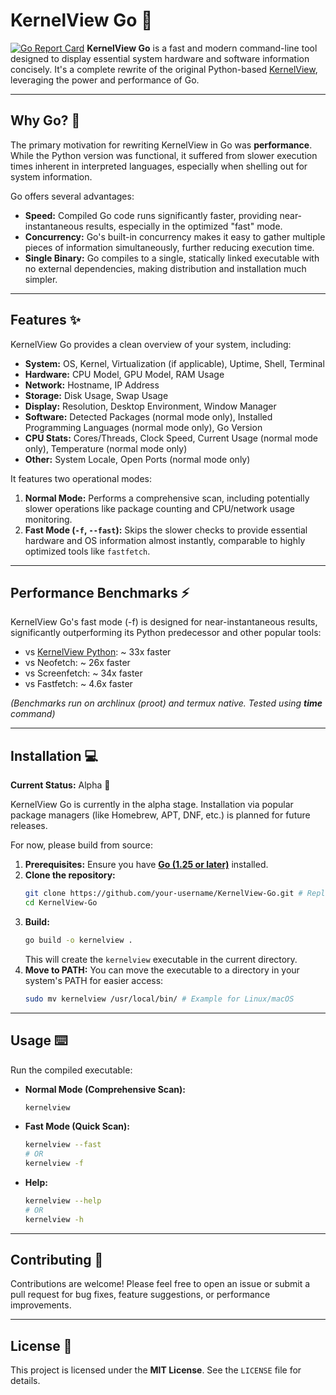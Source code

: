 
# KernelView Go 🚀

[![Go Report Card](https://goreportcard.com/badge/github.com/codedbysoumyajit/KernelView-Go)](https://goreportcard.com/report/github.com/codedbysoumyajit/KernelView-Go) **KernelView Go** is a fast and modern command-line tool designed to display essential system hardware and software information concisely. It's a complete rewrite of the original Python-based [KernelView](https://github.com/codedbysoumyajit/KernelView), leveraging the power and performance of Go.



---

## Why Go? 🤔

The primary motivation for rewriting KernelView in Go was **performance**. While the Python version was functional, it suffered from slower execution times inherent in interpreted languages, especially when shelling out for system information.

Go offers several advantages:
* **Speed:** Compiled Go code runs significantly faster, providing near-instantaneous results, especially in the optimized "fast" mode.
* **Concurrency:** Go's built-in concurrency makes it easy to gather multiple pieces of information simultaneously, further reducing execution time.
* **Single Binary:** Go compiles to a single, statically linked executable with no external dependencies, making distribution and installation much simpler.

---

## Features ✨

KernelView Go provides a clean overview of your system, including:

* **System:** OS, Kernel, Virtualization (if applicable), Uptime, Shell, Terminal
* **Hardware:** CPU Model, GPU Model, RAM Usage
* **Network:** Hostname, IP Address
* **Storage:** Disk Usage, Swap Usage
* **Display:** Resolution, Desktop Environment, Window Manager
* **Software:** Detected Packages (normal mode only), Installed Programming Languages (normal mode only), Go Version
* **CPU Stats:** Cores/Threads, Clock Speed, Current Usage (normal mode only), Temperature (normal mode only)
* **Other:** System Locale, Open Ports (normal mode only)

It features two operational modes:
1.  **Normal Mode:** Performs a comprehensive scan, including potentially slower operations like package counting and CPU/network usage monitoring.
2.  **Fast Mode (`-f`, `--fast`):** Skips the slower checks to provide essential hardware and OS information almost instantly, comparable to highly optimized tools like `fastfetch`.

---

## Performance Benchmarks ⚡

KernelView Go's fast mode (-f) is designed for near-instantaneous results, significantly outperforming its Python predecessor and other popular tools:
 * vs [KernelView Python](https://github.com/codedbysoumyajit/KernelView): ~ 33x faster
 * vs Neofetch: ~ 26x faster
 * vs Screenfetch: ~ 34x faster
 * vs Fastfetch: ~ 4.6x faster

*(Benchmarks run on archlinux (proot) and termux native. Tested using **time** command)*

---

 ## Installation 💻

**Current Status:** Alpha 🌱

KernelView Go is currently in the alpha stage. Installation via popular package managers (like Homebrew, APT, DNF, etc.) is planned for future releases.

For now, please build from source:

1.  **Prerequisites:** Ensure you have [**Go (1.25 or later)**](https://go.dev/dl/) installed.
2.  **Clone the repository:**
    ```bash
    git clone https://github.com/your-username/KernelView-Go.git # Replace with your repo URL
    cd KernelView-Go
    ```
3.  **Build:**
    ```bash
    go build -o kernelview .
    ```
    This will create the `kernelview` executable in the current directory.
4.  **Move to PATH:** You can move the executable to a directory in your system's PATH for easier access:
    ```bash
    sudo mv kernelview /usr/local/bin/ # Example for Linux/macOS
    ```

---

## Usage ⌨️

Run the compiled executable:

* **Normal Mode (Comprehensive Scan):**
    ```bash
    kernelview
    ```

* **Fast Mode (Quick Scan):**
    ```bash
    kernelview --fast
    # OR
    kernelview -f
    ```

* **Help:**
    ```bash
    kernelview --help
    # OR
    kernelview -h
    ```

---

## Contributing 🤝

Contributions are welcome! Please feel free to open an issue or submit a pull request for bug fixes, feature suggestions, or performance improvements.

---

## License 📄

This project is licensed under the **MIT License**. See the `LICENSE` file for details.
